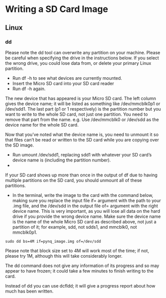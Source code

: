 
# Writing a SD Card Image

## Linux

### dd

Please note the dd tool can overwrite any partition on your machine. Please be careful when specifying the drive in the instructions below. If you select the wrong drive, you could lose data from, or delete your primary Linux partition.

  - Run df -h to see what devices are currently mounted.
  - Insert the Micro SD card into your SD card reader
  - Run df -h again.
    
The new device that has appeared is your Micro SD card. The left column gives the device name; it will be listed as something like /dev/mmcblk0p1 or /dev/sdd1. The last part (p1 or 1 respectively) is the partition number but you want to write to the whole SD card, not just one partition. You need to remove that part from the name. e.g. Use /dev/mmcblk0 or /dev/sdd as the device name for the whole SD card.

Now that you’ve noted what the device name is, you need to unmount it so that files can’t be read or written to the SD card while you are copying over the SD image.

  - Run umount /dev/sdd1, replacing sdd1 with whatever your SD card’s device name is (including the partition number).
  - 
If your SD card shows up more than once in the output of df due to having multiple partitions on the SD card, you should unmount all of these partitions.

  - In the terminal, write the image to the card with the command below, making sure you replace the input file if= argument with the path to your .img file, and the /dev/sdd in the output file of= argument with the right device name. This is very important, as you will lose all data on the hard drive if you provide the wrong device name. Make sure the device name is the name of the whole Micro SD card as described above, not just a partition of it; for example, sdd, not sdds1, and mmcblk0, not mmcblk0p1.
    
`sudo dd bs=4M if=pynq_image.img of=/dev/sdd`

Please note that block size set to 4M will work most of the time; if not, please try 1M, although this will take considerably longer.

The dd command does not give any information of its progress and so may appear to have frozen; it could take a few minutes to finish writing to the card.

Instead of dd you can use dcfldd; it will give a progress report about how much has been written.
